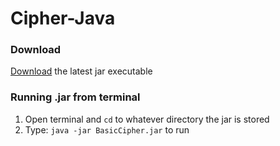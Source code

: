 # Cipher-Java

### Download
[Download](https://github.com/sharpsan/Cipher-Java/blob/master/out/artifacts/BasicCipher_jar/BasicCipher.jar?raw=true) the latest jar executable

### Running .jar from terminal
1. Open terminal and `cd` to whatever directory the jar is stored
2. Type: `java -jar BasicCipher.jar` to run